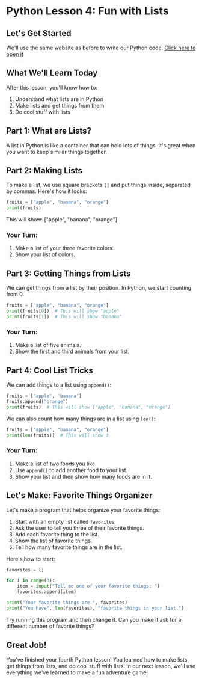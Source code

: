 # Python Lesson 4: Fun with Lists

## Let's Get Started
We'll use the same website as before to write our Python code. [Click here to open it](https://www.programiz.com/python-programming/online-compiler/)

## What We'll Learn Today
After this lesson, you'll know how to:
1. Understand what lists are in Python
2. Make lists and get things from them
3. Do cool stuff with lists

## Part 1: What are Lists?

A list in Python is like a container that can hold lots of things. It's great when you want to keep similar things together.

## Part 2: Making Lists

To make a list, we use square brackets `[]` and put things inside, separated by commas. Here's how it looks:

```python
fruits = ["apple", "banana", "orange"]
print(fruits)
```

This will show: ["apple", "banana", "orange"]

### Your Turn:
1. Make a list of your three favorite colors.
2. Show your list of colors.

## Part 3: Getting Things from Lists

We can get things from a list by their position. In Python, we start counting from 0.

```python
fruits = ["apple", "banana", "orange"]
print(fruits[0])  # This will show "apple"
print(fruits[1])  # This will show "banana"
```

### Your Turn:
1. Make a list of five animals.
2. Show the first and third animals from your list.

## Part 4: Cool List Tricks

We can add things to a list using `append()`:

```python
fruits = ["apple", "banana"]
fruits.append("orange")
print(fruits)  # This will show ["apple", "banana", "orange"]
```

We can also count how many things are in a list using `len()`:

```python
fruits = ["apple", "banana", "orange"]
print(len(fruits))  # This will show 3
```

### Your Turn:
1. Make a list of two foods you like.
2. Use `append()` to add another food to your list.
3. Show your list and then show how many foods are in it.

## Let's Make: Favorite Things Organizer

Let's make a program that helps organize your favorite things:

1. Start with an empty list called `favorites`.
2. Ask the user to tell you three of their favorite things.
3. Add each favorite thing to the list.
4. Show the list of favorite things.
5. Tell how many favorite things are in the list.

Here's how to start:

```python
favorites = []

for i in range(3):
    item = input("Tell me one of your favorite things: ")
    favorites.append(item)

print("Your favorite things are:", favorites)
print("You have", len(favorites), "favorite things in your list.")
```

Try running this program and then change it. Can you make it ask for a different number of favorite things?

## Great Job!
You've finished your fourth Python lesson! You learned how to make lists, get things from lists, and do cool stuff with lists. In our next lesson, we'll use everything we've learned to make a fun adventure game!